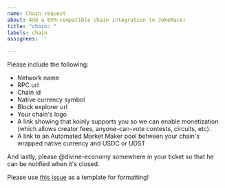 ```yaml
---
name: Chain request
about: Add a EVM-compatible chain integration to JokeRace!
title: "chain: "
labels: chain
assignees: ''

---
```


Please include the following:
- Network name
- RPC url
- Chain id
- Native currency symbol
- Block explorer url
- Your chain's logo
- A link showing that koinly supports you so we can enable monetization (which allows creator fees, anyone-can-vote contests, circuits, etc).
- A link to an Automated Market Maker pool between your chain's wrapped native currency and USDC or UDST

And lastly, please @divine-economy somewhere in your ticket so that he can be notified when it's closed. 

Please use [this issue](https://github.com/jk-labs-inc/jokerace/issues/2047) as a template for formatting!

